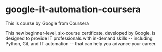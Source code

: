 # google-it-automation-coursera
This is course by Google from Coursera

This new beginner-level, six-course certificate, developed by Google, is designed to provide IT professionals with in-demand skills -- including Python, Git, and IT automation -- that can help you advance your career.
